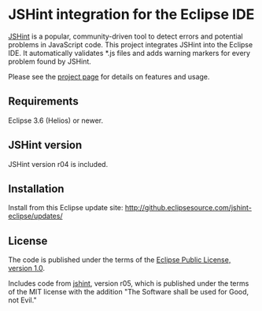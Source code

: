 JSHint integration for the Eclipse IDE
======================================

[JSHint](http://www.jshint.com/about/) is a popular, community-driven tool to detect
errors and potential problems in JavaScript code.  This project integrates JSHint into
the Eclipse IDE.  It automatically validates \*.js files and adds warning markers for
every problem found by JSHint.

Please see the [project page](http://github.eclipsesource.com/jshint-eclipse/)
for details on features and usage.

Requirements
------------

Eclipse 3.6 (Helios) or newer.

JSHint version
--------------

JSHint version r04 is included.

Installation
------------

Install from this Eclipse update site: http://github.eclipsesource.com/jshint-eclipse/updates/

License
-------

The code is published under the terms of the [Eclipse Public License, version 1.0](http://www.eclipse.org/legal/epl-v10.html).

Includes code from [jshint](https://github.com/jshint/jshint/), version r05, which is published under the terms of the MIT license with the addition "The Software shall be used for Good, not Evil."
